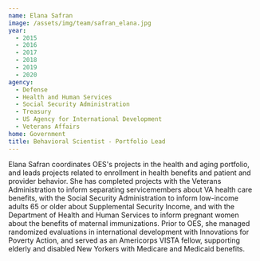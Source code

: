 ```yaml
---
name: Elana Safran
image: /assets/img/team/safran_elana.jpg
year: 
  - 2015
  - 2016
  - 2017
  - 2018
  - 2019
  - 2020
agency:
  - Defense
  - Health and Human Services
  - Social Security Administration
  - Treasury
  - US Agency for International Development
  - Veterans Affairs
home: Government
title: Behavioral Scientist - Portfolio Lead
---
```


Elana Safran coordinates OES's projects in the health and aging portfolio, and leads projects related to enrollment in health benefits and patient and provider behavior. She has completed projects with the Veterans Administration to inform separating servicemembers about VA health care benefits, with the Social Security Administration to inform low-income adults 65 or older about Supplemental Security Income, and with the Department of Health and Human Services to inform pregnant women about the benefits of maternal immunizations. Prior to OES, she managed randomized evaluations in international development with Innovations for Poverty Action, and served as an Americorps VISTA fellow, supporting elderly and disabled New Yorkers with Medicare and Medicaid benefits. 
